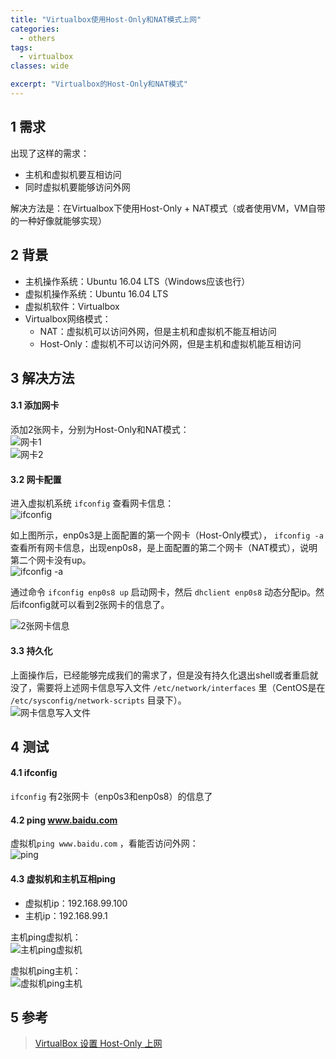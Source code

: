 ```yaml
---
title: "Virtualbox使用Host-Only和NAT模式上网"
categories:
  - others
tags:
  - virtualbox
classes: wide

excerpt: "Virtualbox的Host-Only和NAT模式"
---
```



## 1 需求
出现了这样的需求：
- 主机和虚拟机要互相访问
- 同时虚拟机要能够访问外网

解决方法是：在Virtualbox下使用Host-Only + NAT模式（或者使用VM，VM自带的一种好像就能够实现）

## 2 背景

- 主机操作系统：Ubuntu 16.04 LTS（Windows应该也行）
- 虚拟机操作系统：Ubuntu 16.04 LTS
- 虚拟机软件：Virtualbox
- Virtualbox网络模式：
  - NAT：虚拟机可以访问外网，但是主机和虚拟机不能互相访问
  - Host-Only：虚拟机不可以访问外网，但是主机和虚拟机能互相访问

## 3 解决方法
#### 3.1 添加网卡
添加2张网卡，分别为Host-Only和NAT模式：  
![网卡1](https://raw.githubusercontent.com/ZQQ1024/pictures/master/20190718192358.png)  
![网卡2](https://raw.githubusercontent.com/ZQQ1024/pictures/master/97557887-2018-02-01%2010-32-42%E5%B1%8F%E5%B9%95%E6%88%AA%E5%9B%BE.png)

#### 3.2 网卡配置
进入虚拟机系统 ```ifconfig``` 查看网卡信息：  
![ifconfig](https://raw.githubusercontent.com/ZQQ1024/pictures/master/97557900-2018-02-01%2010-37-58%E5%B1%8F%E5%B9%95%E6%88%AA%E5%9B%BE.png)

如上图所示，enp0s3是上面配置的第一个网卡（Host-Only模式）， ```ifconfig -a``` 查看所有网卡信息，出现enp0s8，是上面配置的第二个网卡（NAT模式），说明第二个网卡没有up。  
![ifconfig -a](https://raw.githubusercontent.com/ZQQ1024/pictures/master/97558048-2018-02-01%2010-47-13%E5%B1%8F%E5%B9%95%E6%88%AA%E5%9B%BE.png)

通过命令 ```ifconfig enp0s8 up``` 启动网卡，然后 ```dhclient enp0s8``` 动态分配ip。然后ifconfig就可以看到2张网卡的信息了。

![2张网卡信息](https://raw.githubusercontent.com/ZQQ1024/pictures/master/97558049-2018-02-01%2010-50-49%E5%B1%8F%E5%B9%95%E6%88%AA%E5%9B%BE.png)

#### 3.3 持久化
上面操作后，已经能够完成我们的需求了，但是没有持久化退出shell或者重启就没了，需要将上述网卡信息写入文件 ```/etc/network/interfaces``` 里（CentOS是在 ```/etc/sysconfig/network-scripts``` 目录下）。  
![网卡信息写入文件](https://raw.githubusercontent.com/ZQQ1024/pictures/master/97558052-2018-02-01%2010-59-21%E5%B1%8F%E5%B9%95%E6%88%AA%E5%9B%BE.png)

## 4 测试
#### 4.1 ifconfig
```ifconfig``` 有2张网卡（enp0s3和enp0s8）的信息了

#### 4.2 ping www.baidu.com
虚拟机```ping www.baidu.com``` ，看能否访问外网：  
![ping](https://raw.githubusercontent.com/ZQQ1024/pictures/master/97558054-2018-02-01%2011-05-20%E5%B1%8F%E5%B9%95%E6%88%AA%E5%9B%BE.png)

#### 4.3 虚拟机和主机互相ping
- 虚拟机ip：192.168.99.100
- 主机ip：192.168.99.1

主机ping虚拟机：  
![主机ping虚拟机](https://raw.githubusercontent.com/ZQQ1024/pictures/master/97558056-2018-02-01%2011-07-50%E5%B1%8F%E5%B9%95%E6%88%AA%E5%9B%BE.png)

虚拟机ping主机：  
![虚拟机ping主机](https://raw.githubusercontent.com/ZQQ1024/pictures/master/97558055-2018-02-01%2011-09-02%E5%B1%8F%E5%B9%95%E6%88%AA%E5%9B%BE.png)

## 5 参考
> [VirtualBox 设置 Host-Only 上网](http://www.wenzhixin.net.cn/2014/07/31/virtual_box_host_only_settings)